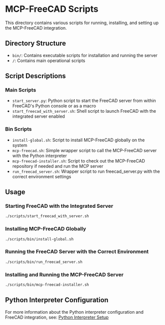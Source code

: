# MCP-FreeCAD Scripts

This directory contains various scripts for running, installing, and setting up the MCP-FreeCAD integration.

## Directory Structure

- `bin/`: Contains executable scripts for installation and running the server
- `/`: Contains main operational scripts

## Script Descriptions

### Main Scripts

- `start_server.py`: Python script to start the FreeCAD server from within FreeCAD's Python console or as a macro
- `start_freecad_with_server.sh`: Shell script to launch FreeCAD with the integrated server enabled

### Bin Scripts

- `install-global.sh`: Script to install MCP-FreeCAD globally on the system
- `mcp-freecad.sh`: Simple wrapper script to call the MCP-FreeCAD server with the Python interpreter
- `mcp-freecad-installer.sh`: Script to check out the MCP-FreeCAD repository if needed and run the MCP server
- `run_freecad_server.sh`: Wrapper script to run freecad_server.py with the correct environment settings

## Usage

### Starting FreeCAD with the Integrated Server

```bash
./scripts/start_freecad_with_server.sh
```

### Installing MCP-FreeCAD Globally

```bash
./scripts/bin/install-global.sh
```

### Running the FreeCAD Server with the Correct Environment

```bash
./scripts/bin/run_freecad_server.sh
```

### Installing and Running the MCP-FreeCAD Server

```bash
./scripts/bin/mcp-freecad-installer.sh
```

## Python Interpreter Configuration

For more information about the Python interpreter configuration and FreeCAD integration, see:
[Python Interpreter Setup](../docs/PYTHON_INTERPRETER_SETUP.md) 
